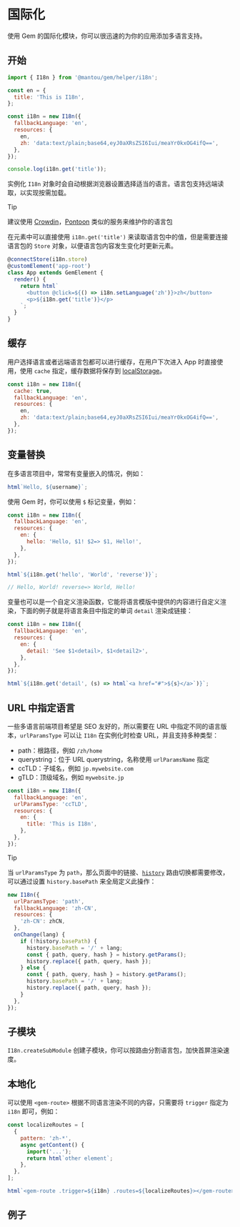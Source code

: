 # 国际化

使用 Gem 的国际化模块，你可以很迅速的为你的应用添加多语言支持。

## 开始

```js
import { I18n } from '@mantou/gem/helper/i18n';

const en = {
  title: 'This is I18n',
};

const i18n = new I18n({
  fallbackLanguage: 'en',
  resources: {
    en,
    zh: 'data:text/plain;base64,eyJ0aXRsZSI6Iui/meaYr0kxOG4ifQ==',
  },
});

console.log(i18n.get('title'));
```

实例化 `I18n` 对象时会自动根据浏览器设置选择适当的语言。语言包支持远端读取，以实现按需加载。

> [!TIP]
> 建议使用 [Crowdin](https://crowdin.com/)，[Pontoon](https://github.com/mozilla/pontoon/) 类似的服务来维护你的语言包

在元素中可以直接使用 `i18n.get('title')` 来读取语言包中的值，但是需要连接语言包的 `Store` 对象，以便语言包内容发生变化时更新元素。

```js 1
@connectStore(i18n.store)
@customElement('app-root')
class App extends GemElement {
  render() {
    return html`
      <button @click=${() => i18n.setLanguage('zh')}>zh</button>
      <p>${i18n.get('title')}</p>
    `;
  }
}
```

## 缓存

用户选择语言或者远端语言包都可以进行缓存，在用户下次进入 App 时直接使用，使用 `cache` 指定，缓存数据将保存到 [localStorage](https://developer.mozilla.org/en-US/docs/Web/API/Window/localStorage)。

```js 2
const i18n = new I18n({
  cache: true,
  fallbackLanguage: 'en',
  resources: {
    en,
    zh: 'data:text/plain;base64,eyJ0aXRsZSI6Iui/meaYr0kxOG4ifQ==',
  },
});
```

## 变量替换

在多语言项目中，常常有变量嵌入的情况，例如：

```js
html`Hello, ${username}`;
```

使用 Gem 时，你可以使用 `$` 标记变量，例如：

```js
const i18n = new I18n({
  fallbackLanguage: 'en',
  resources: {
    en: {
      hello: 'Hello, $1! $2=> $1, Hello!',
    },
  },
});

html`${i18n.get('hello', 'World', 'reverse')}`;

// Hello, World! reverse=> World, Hello!
```

变量也可以是一个自定义渲染函数，它能将语言模版中提供的内容进行自定义渲染，下面的例子就是将语言条目中指定的单词 `detail` 渲染成链接：

```js
const i18n = new I18n({
  fallbackLanguage: 'en',
  resources: {
    en: {
      detail: 'See $1<detail>, $1<detail2>',
    },
  },
});

html`${i18n.get('detail', (s) => html`<a href="#">${s}</a>`)}`;
```

## URL 中指定语言

一些多语言前端项目希望是 SEO 友好的，所以需要在 URL 中指定不同的语言版本，`urlParamsType` 可以让 `I18n` 在实例化时检查 URL，并且支持多种类型：

- path：根路径，例如 `/zh/home`
- querystring：位于 URL querystring，名称使用 `urlParamsName` 指定
- ccTLD：子域名，例如 `jp.mywebsite.com`
- gTLD：顶级域名，例如 `mywebsite.jp`

```js
const i18n = new I18n({
  fallbackLanguage: 'en',
  urlParamsType: 'ccTLD',
  resources: {
    en: {
      title: 'This is I18n',
    },
  },
});
```

> [!TIP]
> 当 `urlParamsType` 为 `path`，那么页面中的链接、[`history`](../../003-api/004-history.md) 路由切换都需要修改，
> 可以通过设置 `history.basePath` 来全局定义此操作：
>
> ```js
> new I18n({
>   urlParamsType: 'path',
>   fallbackLanguage: 'zh-CN',
>   resources: {
>     'zh-CN': zhCN,
>   },
>   onChange(lang) {
>     if (!history.basePath) {
>       history.basePath = '/' + lang;
>       const { path, query, hash } = history.getParams();
>       history.replace({ path, query, hash });
>     } else {
>       const { path, query, hash } = history.getParams();
>       history.basePath = '/' + lang;
>       history.replace({ path, query, hash });
>     }
>   },
> });
> ```

## 子模块

`I18n.createSubModule` 创建子模块，你可以按路由分割语言包，加快首屏渲染速度。

## 本地化

可以使用 `<gem-route>` 根据不同语言渲染不同的内容，只需要将 `trigger` 指定为 `i18n` 即可，例如：

```js
const localizeRoutes = [
  {
    pattern: 'zh-*',
    async getContent() {
      import('...');
      return html`other element`;
    },
  },
];

html`<gem-route .trigger=${i18n} .routes=${localizeRoutes}></gem-route>`;
```

## 例子

<gbp-raw src="https://raw.githubusercontent.com/mantou132/gem/master/packages/gem-examples/src/i18n/index.ts"></gbp-raw>
